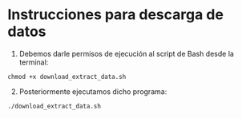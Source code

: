 # Instrucciones para descarga de datos

1. Debemos darle permisos de ejecución al script de Bash desde la terminal:

```
chmod +x download_extract_data.sh
```
2. Posteriormente ejecutamos dicho programa:

```
./download_extract_data.sh
```
